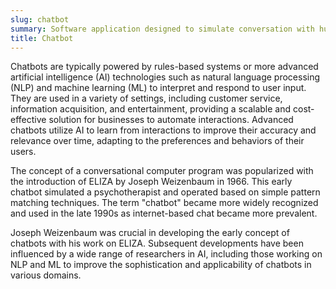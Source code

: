 ```yaml
---
slug: chatbot
summary: Software application designed to simulate conversation with human users, often over the Internet.
title: Chatbot
---
```


Chatbots are typically powered by rules-based systems or more advanced artificial intelligence (AI) technologies such as natural language processing (NLP) and machine learning (ML) to interpret and respond to user input. They are used in a variety of settings, including customer service, information acquisition, and entertainment, providing a scalable and cost-effective solution for businesses to automate interactions. Advanced chatbots utilize AI to learn from interactions to improve their accuracy and relevance over time, adapting to the preferences and behaviors of their users.

The concept of a conversational computer program was popularized with the introduction of ELIZA by Joseph Weizenbaum in 1966. This early chatbot simulated a psychotherapist and operated based on simple pattern matching techniques. The term "chatbot" became more widely recognized and used in the late 1990s as internet-based chat became more prevalent.

Joseph Weizenbaum was crucial in developing the early concept of chatbots with his work on ELIZA. Subsequent developments have been influenced by a wide range of researchers in AI, including those working on NLP and ML to improve the sophistication and applicability of chatbots in various domains.